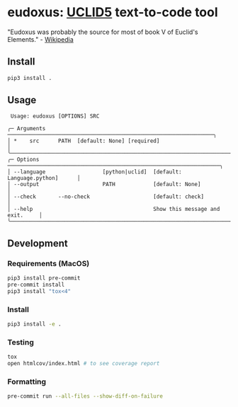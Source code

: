 # eudoxus: [UCLID5](https://github.com/uclid-org/uclid) text-to-code tool

"Eudoxus was probably the source for most of book V of Euclid's Elements." -
[Wikipedia](https://en.wikipedia.org/wiki/Eudoxus_of_Cnidus)

## Install
```sh
pip3 install .
```

## Usage
```
 Usage: eudoxus [OPTIONS] SRC

╭─ Arguments ─────────────────────────────────────────────────────────────────╮
│ *    src      PATH  [default: None] [required]                              │
╰─────────────────────────────────────────────────────────────────────────────╯
╭─ Options ───────────────────────────────────────────────────────────────────╮
│ --language                  [python|uclid]  [default: Language.python]      │
│ --output                    PATH            [default: None]                 │
│ --check       --no-check                    [default: check]                │
│ --help                                      Show this message and exit.     │
╰─────────────────────────────────────────────────────────────────────────────╯
```

## Development

### Requirements (MacOS)
```sh
pip3 install pre-commit
pre-commit install
pip3 install "tox<4"
```

### Install
```sh
pip3 install -e .
```

### Testing
```sh
tox
open htmlcov/index.html # to see coverage report
```

### Formatting
```sh
pre-commit run --all-files --show-diff-on-failure
```

